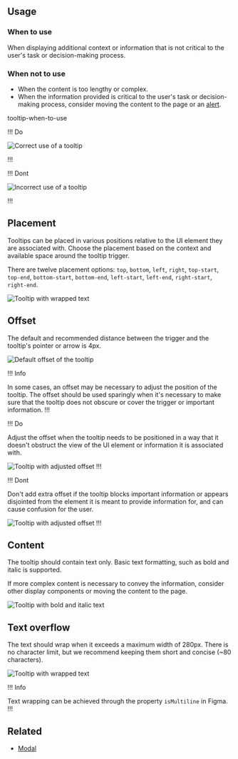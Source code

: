 ## Usage

### When to use

When displaying additional context or information that is not critical to the user's task or decision-making process.

### When not to use

- When the content is too lengthy or complex.
- When the information provided is critical to the user's task or decision-making process, consider moving the content to the page or an [alert](https://helios.hashicorp.design/components/alert).

tooltip-when-to-use

!!! Do

![Correct use of a tooltip](/assets/components/tooltip/tooltip-when-to-use.png)

!!!

!!! Dont

![Incorrect use of a tooltip](/assets/components/tooltip/tooltip-when-not-to-use.png)

!!!


## Placement

Tooltips can be placed in various positions relative to the UI element they are associated with. Choose the placement based on the context and available space around the tooltip trigger.

There are twelve placement options: `top`, `bottom`, `left`, `right`, `top-start`, `top-end`, `bottom-start`, `bottom-end`, `left-start`, `left-end`, `right-start`, `right-end`.

![Tooltip with wrapped text](/assets/components/tooltip/tooltip-placement.png)

## Offset

The default and recommended distance between the trigger and the tooltip's pointer or arrow is 4px.

![Default offset of the tooltip](/assets/components/tooltip/tooltip-spacing.png)

!!! Info

 In some cases, an offset may be necessary to adjust the position of the tooltip. The offset should be used sparingly when it's necessary to make sure that the tooltip does not obscure or cover the trigger or important information.
!!!

!!! Do

Adjust the offset when the tooltip needs to be positioned in a way that it doesn't obstruct the view of the UI element or information it is associated with.

![Tooltip with adjusted offset](/assets/components/tooltip/tooltip-offset-do.png)
!!!

!!! Dont

Don't add extra offset if the tooltip blocks important information or appears disjointed from the element it is meant to provide information for, and can cause confusion for the user. 

![Tooltip with adjusted offset](/assets/components/tooltip/tooltip-offset-dont.png)
!!!

## Content

The tooltip should contain text only. Basic text formatting, such as bold and italic is supported.

If more complex content is necessary to convey the information, consider other display components or moving the content to the page.

![Tooltip with bold and italic text](/assets/components/tooltip/tooltip-text-formatting.png)

## Text overflow

The text should wrap when it exceeds a maximum width of 280px. There is no character limit, but we recommend keeping them short and concise (~80 characters).

![Tooltip with wrapped text](/assets/components/tooltip/tooltip-text-wrapping.png)

!!! Info

Text wrapping can be achieved through the property `isMultiline` in Figma.
!!!

## Related

<!-- only include the 2 most similar/related components -->
- [Modal](https://helios.hashicorp.design/components/modal)

